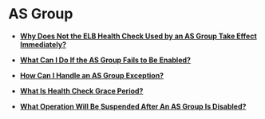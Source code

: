# AS Group<a name="EN-US_TOPIC_0142098775"></a>

-   **[Why Does Not the ELB Health Check Used by an AS Group Take Effect Immediately?](why-does-not-the-elb-health-check-used-by-an-as-group-take-effect-immediately.md)**  

-   **[What Can I Do If the AS Group Fails to Be Enabled?](what-can-i-do-if-the-as-group-fails-to-be-enabled.md)**  

-   **[How Can I Handle an AS Group Exception?](how-can-i-handle-an-as-group-exception.md)**  

-   **[What Is Health Check Grace Period?](what-is-health-check-grace-period.md)**  

-   **[What Operation Will Be Suspended After An AS Group Is Disabled?](what-operation-will-be-suspended-after-an-as-group-is-disabled.md)**  


